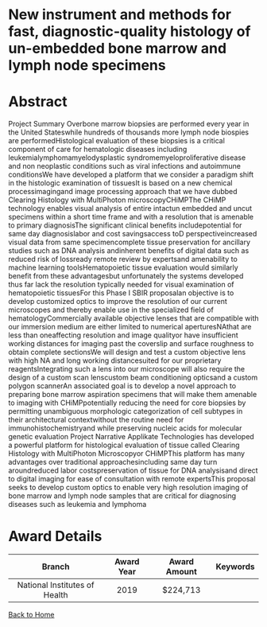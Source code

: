 
New instrument and methods for fast, diagnostic-quality histology of un-embedded bone marrow and lymph node specimens
=====================================================================================================================

# Abstract


Project Summary Overbone marrow biopsies are performed every year in the United Stateswhile hundreds of thousands more lymph node biospies are performedHistological evaluation of these biopsies is a critical component of care for hematologic diseases including leukemialymphomamyelodysplastic syndromemyeloproliferative disease and non neoplastic conditions such as viral infections and autoimmune conditionsWe have developed a platform that we consider a paradigm shift in the histologic examination of tissuesIt is based on a new chemical processimagingand image processing approach that we have dubbed Clearing Histology with MultiPhoton microscopyCHiMPThe CHiMP technology enables visual analysis of entire intactun embedded and uncut specimens within a short time frame and with a resolution that is amenable to primary diagnosisThe significant clinical benefits includepotential for same day diagnosislabor and cost savingsaccess toD perspectiveincreased visual data from same specimencomplete tissue preservation for ancillary studies such as DNA analysis andinherent benefits of digital data such as reduced risk of lossready remote review by expertsand amenability to machine learning toolsHematopoietic tissue evaluation would similarly benefit from these advantagesbut unfortunately the systems developed thus far lack the resolution typically needed for visual examination of hematopoietic tissuesFor this Phase I SBIR proposalan objective is to develop customized optics to improve the resolution of our current microscopes and thereby enable use in the specialized field of hematologyCommercially available objective lenses that are compatible with our immersion medium are either limited to numerical aperturesNAthat are less than oneaffecting resolution and image qualityor have insufficient working distances for imaging past the coverslip and surface roughness to obtain complete sectionsWe will design and test a custom objective lens with high NA and long working distancesuited for our proprietary reagentsIntegrating such a lens into our microscope will also require the design of a custom scan lenscustom beam conditioning opticsand a custom polygon scannerAn associated goal is to develop a novel approach to preparing bone marrow aspiration specimens that will make them amenable to imaging with CHiMPpotentially reducing the need for core biopsies by permitting unambiguous morphologic categorization of cell subtypes in their architectural contextwithout the routine need for immunohistochemistryand while preserving nucleic acids for molecular genetic evaluation Project Narrative Applikate Technologies has developed a powerful platform for histological evaluation of tissue called Clearing Histology with MultiPhoton Microscopyor CHiMPThis platform has many advantages over traditional approachesincluding same day turn aroundreduced labor costspreservation of tissue for DNA analysisand direct to digital imaging for ease of consultation with remote expertsThis proposal seeks to develop custom optics to enable very high resolution imaging of bone marrow and lymph node samples that are critical for diagnosing diseases such as leukemia and lymphoma  

# Award Details

|Branch|Award Year|Award Amount|Keywords|
| :---: | :---: | :---: | :---: |
|National Institutes of Health|2019|$224,713||
  
  


[Back to Home](https://github.com/chrischow/dod_sbir_awards/Reports/JH/#2397)